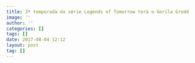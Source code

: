 ```yaml
---
title: 3ª temporada da série Legends of Tomorrow terá o Gorila Grodd
image: ''
author: ''
categories: []
tags: []
date: 2017-08-04 12:12
layout: post
tag: []
---
```

